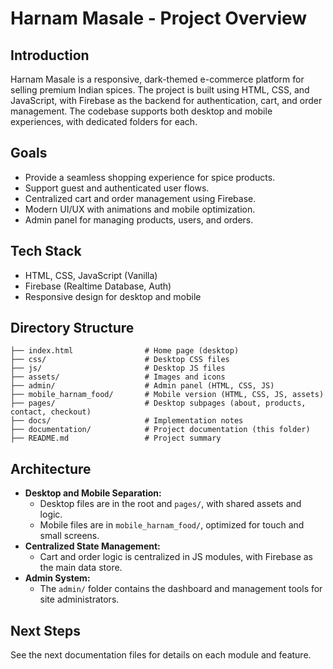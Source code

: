 # Harnam Masale - Project Overview

## Introduction
Harnam Masale is a responsive, dark-themed e-commerce platform for selling premium Indian spices. The project is built using HTML, CSS, and JavaScript, with Firebase as the backend for authentication, cart, and order management. The codebase supports both desktop and mobile experiences, with dedicated folders for each.

## Goals
- Provide a seamless shopping experience for spice products.
- Support guest and authenticated user flows.
- Centralized cart and order management using Firebase.
- Modern UI/UX with animations and mobile optimization.
- Admin panel for managing products, users, and orders.

## Tech Stack
- HTML, CSS, JavaScript (Vanilla)
- Firebase (Realtime Database, Auth)
- Responsive design for desktop and mobile

## Directory Structure
```
├── index.html                # Home page (desktop)
├── css/                      # Desktop CSS files
├── js/                       # Desktop JS files
├── assets/                   # Images and icons
├── admin/                    # Admin panel (HTML, CSS, JS)
├── mobile_harnam_food/       # Mobile version (HTML, CSS, JS, assets)
├── pages/                    # Desktop subpages (about, products, contact, checkout)
├── docs/                     # Implementation notes
├── documentation/            # Project documentation (this folder)
├── README.md                 # Project summary
```

## Architecture
- **Desktop and Mobile Separation:**
  - Desktop files are in the root and `pages/`, with shared assets and logic.
  - Mobile files are in `mobile_harnam_food/`, optimized for touch and small screens.
- **Centralized State Management:**
  - Cart and order logic is centralized in JS modules, with Firebase as the main data store.
- **Admin System:**
  - The `admin/` folder contains the dashboard and management tools for site administrators.

## Next Steps
See the next documentation files for details on each module and feature.
